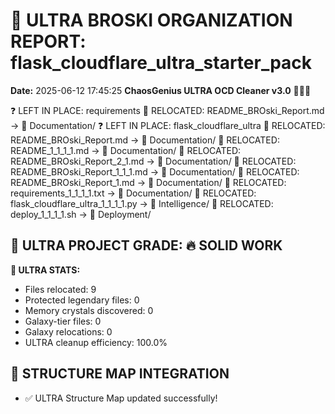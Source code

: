 # 🌌 ULTRA BROSKI ORGANIZATION REPORT: flask_cloudflare_ultra_starter_pack
**Date:** 2025-06-12 17:45:25
**ChaosGenius ULTRA OCD Cleaner v3.0** 🧠💜🌌

❓ LEFT IN PLACE: requirements
📁 RELOCATED: README_BROski_Report.md → 📝 Documentation/
❓ LEFT IN PLACE: flask_cloudflare_ultra
📁 RELOCATED: README_BROski_Report.md → 📝 Documentation/
📁 RELOCATED: README_1_1_1_1.md → 📝 Documentation/
📁 RELOCATED: README_BROski_Report_2_1.md → 📝 Documentation/
📁 RELOCATED: README_BROski_Report_1_1_1.md → 📝 Documentation/
📁 RELOCATED: README_BROski_Report_1.md → 📝 Documentation/
📁 RELOCATED: requirements_1_1_1_1.txt → 📝 Documentation/
📁 RELOCATED: flask_cloudflare_ultra_1_1_1_1.py → 🧠 Intelligence/
📁 RELOCATED: deploy_1_1_1_1.sh → 🚀 Deployment/

## 🌌 ULTRA PROJECT GRADE: 🔥 SOLID WORK
**🧠 ULTRA STATS:**
- Files relocated: 9
- Protected legendary files: 0
- Memory crystals discovered: 0
- Galaxy-tier files: 0
- Galaxy relocations: 0
- ULTRA cleanup efficiency: 100.0%

## 🔄 STRUCTURE MAP INTEGRATION
- ✅ ULTRA Structure Map updated successfully!